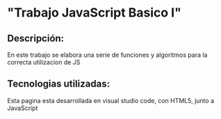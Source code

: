 # "Trabajo JavaScript Basico I"
## Descripción:
En este trabajo se elabora una serie de funciones y algoritmos para la correcta utilizacion de JS

## Tecnologias utilizadas:
Esta pagina esta desarrollada en visual studio code, con HTML5, junto a JavaScript

